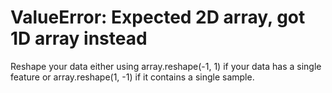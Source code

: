 

# ValueError: Expected 2D array, got 1D array instead

Reshape your data either using array.reshape(-1, 1) if your data has a single feature or array.reshape(1, -1) if it contains a single sample.